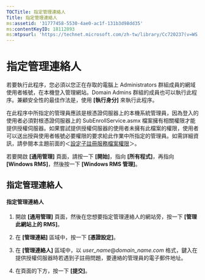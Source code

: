```yaml
---
TOCTitle: 指定管理連絡人
Title: 指定管理連絡人
ms:assetid: '31777458-5530-4ae0-ac1f-131b3d98dd35'
ms:contentKeyID: 18112893
ms:mtpsurl: 'https://technet.microsoft.com/zh-tw/library/Cc720237(v=WS.10)'
---
```


指定管理連絡人
==============

若要執行此程序，您必須以您正在存取的電腦上 Administrators 群組成員的網域使用者帳號，在本機登入管理網站。Domain Admins 群組的成員也可以執行此程序。兼顧安全性的最佳作法是，使用 **\[執行身分\]** 來執行此程序。

在此程序中所指定的管理員應該是根憑證伺服器上的本機系統管理員，因為登入的使用者必須對根憑證伺服器上的 SubEnrollService.asmx 檔案擁有相關權限才能提供授權伺服器。如果嘗試提供授權伺服器的使用者未擁有此檔案的權限，使用者可以送出授與使用者帳號必要權限的要求給此作業中所指定的管理員。如需詳細資訊，請參閱本主題前面的＜[設定子註冊服務檔案權限](https://technet.microsoft.com/737bb69b-fe26-4057-9569-e632f7bbf295)＞。

若要開啟 **\[通用管理\]** 頁面，請按一下 **\[開始\]**，指向 **\[所有程式\]**，再指向 **\[Windows RMS\]**，然後按一下 **\[Windows RMS 管理\]**。

指定管理連絡人
--------------

#### 指定管理連絡人

1.  開啟 **\[通用管理\]** 頁面，然後在您想要指定管理連絡人的網站旁，按一下 **\[管理此網站上的 RMS\]**。

2.  在 **\[管理連結\]** 區域中，按一下 **\[憑證設定\]**。

3.  在 **\[管理連絡人\]** 區域中，以 *user\_name*@*domain\_name.com* 格式，鍵入在提供授權伺服器時若遇到子註冊問題，要連絡的管理員的電子郵件地址。

4.  在頁面的下方，按一下 **\[提交\]**。
